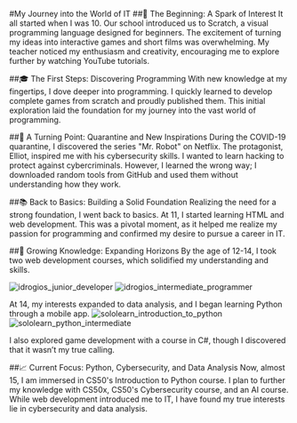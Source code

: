 #My Journey into the World of IT
##🚀 The Beginning: A Spark of Interest
It all started when I was 10. Our school introduced us to Scratch, a visual programming language designed for beginners. The excitement of turning my ideas into interactive games and short films was overwhelming. My teacher noticed my enthusiasm and creativity, encouraging me to explore further by watching YouTube tutorials.

##🎓 The First Steps: Discovering Programming
With new knowledge at my fingertips, I dove deeper into programming. I quickly learned to develop complete games from scratch and proudly published them. This initial exploration laid the foundation for my journey into the vast world of programming.

##🦠 A Turning Point: Quarantine and New Inspirations
During the COVID-19 quarantine, I discovered the series "Mr. Robot" on Netflix. The protagonist, Elliot, inspired me with his cybersecurity skills. I wanted to learn hacking to protect against cybercriminals. However, I learned the wrong way; I downloaded random tools from GitHub and used them without understanding how they work.

##📚 Back to Basics: Building a Solid Foundation
Realizing the need for a strong foundation, I went back to basics. At 11, I started learning HTML and web development. This was a pivotal moment, as it helped me realize my passion for programming and confirmed my desire to pursue a career in IT.

##🧠 Growing Knowledge: Expanding Horizons
By the age of 12-14, I took two web development courses, which solidified my understanding and skills.

![idrogios_junior_developer](https://github.com/user-attachments/assets/2b5e5307-6736-46ef-9fd8-de83b156f531)
![idrogios_intermediate_programmer](https://github.com/user-attachments/assets/fa960017-ca6d-4bda-9ae9-fc91987b3c3f)

 At 14, my interests expanded to data analysis, and I began learning Python through a mobile app.
 ![sololearn_introduction_to_python](https://github.com/user-attachments/assets/22ddf442-a536-49bb-8613-e384c5e0503d)
![sololearn_python_intermediate](https://github.com/user-attachments/assets/5d25deb0-1758-45ba-99eb-fb3977288857)

 I also explored game development with a course in C#, though I discovered that it wasn’t my true calling.

##📈 Current Focus: Python, Cybersecurity, and Data Analysis
Now, almost 15, I am immersed in CS50's Introduction to Python course. I plan to further my knowledge with CS50x, CS50's Cybersecurity course, and an AI course. While web development introduced me to IT, I have found my true interests lie in cybersecurity and data analysis.


